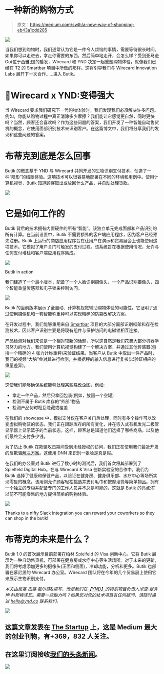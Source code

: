 # 一种新的购物方式

> 原文：<https://medium.com/swlh/a-new-way-of-shopping-eb43a1cdd285>

![](img/2549d2a0e23a335fb4ffdb4312cd3565.png)

当我们想到购物时，我们通常认为它是一件令人烦恼的事情，需要等待很长时间。如果你可以走进去，拿走你需要的东西，然后简单地走开，会怎么样？受到亚马逊 Go(位于西雅图)的启发，Wirecard 和 YND 决定一起重塑购物体验，就像我们已经在 T2 的 Smartbar 项目中所做的那样。这将引导我们与 Wirecard Innovation Labs 展开下一次合作……进入 Butik。

# 💪Wirecard x YND:变得强大

当 Wirecard 要求我们研究下一代购物体验时，我们发现我们必须解决许多问题。例如，你能从购物过程中真正消除多少摩擦？我们能让它感觉更自然，同时更快吗？当然，顾客还会喜欢吗？作为这些问题的答案，我们开发了一种智能自动售货机的概念，它使用面部识别技术来识别客户。在这篇博文中，我们将分享我们的发现和这些问题的答案。

# 布蒂克到底是怎么回事

Butik 的概念基于 YND 与 Wirecard 共同开发的生物识别支付技术，创造了一种“隐形”的结账体验。这项技术可以很容易地部署在不同的环境和用例中。使用计算机视觉，Butik 知道顾客取出或放回什么产品，并自动处理货款。

![](img/6932bfa0e811b93a1307bba20f95e170.png)

# 它是如何工作的

Butik 背后的技术拥有内置硬件的所有“智能”。该独立单元完成面部和产品识别的所有计算。在当前设置中，Butik 不需要额外的客户端应用程序，因为客户已经预先注册。Butik 上运行的商店应用程序旨在让用户在演示和贸易展会上也能使用这项技术。它模拟了用户关门时触发的支付过程。该系统旨在根据使用情况，允许与任何支付堆栈和客户端应用程序集成。

![](img/47c4075fb6b734bad1e9920bca274750.png)

Butik in action

我们建造了一个最小版本，配备了一个人脸识别摄像头，一个产品识别摄像头，四个智能重量传感器和电子锁来控制访问。

![](img/5410df7e6cc1cdac7928c25667cd7912.png)

Butik 的当前版本展示了全自动、计算机视觉辅助购物体验的可能性。它证明了通过使用摄像机和一套智能称重秤可以实现精确的防篡改解决方案。

在开发过程中，我们能够重用来自 [Smartbar](/swlh/started-from-the-bottom-now-theres-beer-15ff4e2a4be4) 项目的大部分面部识别框架和存在检测技术，因此客户识别主要是将现有组件与保护访问的电磁锁相互连接。

产品检测对我们来说是一个相对较新的话题，所以这自然是我们花费大部分机器学习努力的地方。我们使用计算机视觉构建了一个解决方案，并通过其他传感器(包括一个精确的 4 张力计称重秤)来验证结果。当客户从 Butik 中取出一件产品时，我们的视频“大脑”会对其进行检测，并根据秤的输入信息进行复核(以验证相应的重量差异)。

![](img/2e53b2b6918067c497c9f0775353fbb8.png)

这使我们能够确保系统能够处理某些篡改企图，例如:

*   拿走一件产品，然后只拿回包装(例如，放回一个空罐)
*   检测不属于 Butik 库存的“外部”物品
*   检测产品何时相互隐藏或覆盖

在我们的 showcase 中，模拟支付仅在客户关门后处理，同时有多个操作可以改变虚拟购物篮的状态。我们正在跟踪库存的所有变化，并在嵌入式有机发光二极管显示器上显示篮子的当前状态。这样，顾客总是知道他们选择了哪些商品，以及他们最终会支付多少钱。

为了防止 Butik 在欺骗攻击期间受到未经授权的访问，我们正在使用我们最近开发的反欺骗[解决方案](/swlh/anti-spoofing-mechanisms-in-face-recognition-based-on-dnn-586011ccc416)。这使用 DNN 来识别一张脸是真是假。

在我们的办公室对 Butik 进行了数小时的测试后，我们首次将其部署到了 Spielfeld Digital Hub。在与 Wirecard & Visa 创新实验室的合作中，我们为 Butik 选择了健康和保健产品，以验证在健身房、健身俱乐部、水疗中心等场所实现零售的概念。该用例允许顾客轻松挑选并支付毛巾和按摩滚筒等简单物品。拥有一个独立的专柜并配备专门的工作人员并不总是可能的，这就是 Butik 的亮点:在以前不可能零售的地方提供简单的购物体验。

![](img/bf1c93fc72c78eac129cf6b6577bc1b3.png)

Thanks to a nifty Slack integration you can reward your coworkers so they can shop in the butik!

# 布蒂克的未来是什么？

Butik 1.0 的首次展示目前部署在柏林 Spielfeld 的 Visa 创新中心。它将 Butik 展示为一种自动售货机，可部署在健身房或水疗中心等生活场所。对于未来的更新，我们将考虑添加更多的摄像头(正面和侧面)，冷却功能，分析和更多。Butik 也部署在慕尼黑的 Wirecard 办公室。Wirecard 团队将在今年的几个贸易展上使用它来展示生物识别支付。

*本文由尼基·杰基·戴尔芬&撰写，他是我们在*[*【YND】*](https://ynd.co/)*的特别项目负责人米查·张秀坤·科斯特泽瓦。需要一些脑力吗？如果您对您的技术项目有任何疑问，请随时通过 hello@ynd.co 联系我们。*

[![](img/308a8d84fb9b2fab43d66c117fcc4bb4.png)](https://medium.com/swlh)

## 这篇文章发表在 [The Startup](https://medium.com/swlh) 上，这是 Medium 最大的创业刊物，有+369，832 人关注。

## 在这里订阅接收[我们的头条新闻](http://growthsupply.com/the-startup-newsletter/)。

[![](img/b0164736ea17a63403e660de5dedf91a.png)](https://medium.com/swlh)